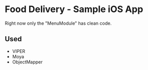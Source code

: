 Food Delivery - Sample iOS App
========================

Right now only the "MenuModule" has clean code. 

## Used

- VIPER
- Moya
- ObjectMapper


